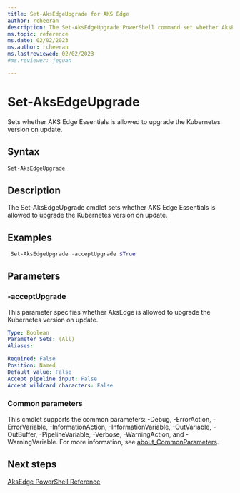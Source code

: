 ```yaml
---
title: Set-AksEdgeUpgrade for AKS Edge
author: rcheeran
description: The Set-AksEdgeUpgrade PowerShell command set whether AksEdge is allowed to upgrade the Kubernetes version on update.
ms.topic: reference
ms.date: 02/02/2023
ms.author: rcheeran 
ms.lastreviewed: 02/02/2023
#ms.reviewer: jeguan

---
```


# Set-AksEdgeUpgrade

Sets whether AKS Edge Essentials is allowed to upgrade the Kubernetes version on update.

## Syntax

```powershell
Set-AksEdgeUpgrade
```

## Description

The Set-AksEdgeUpgrade cmdlet sets whether AKS Edge Essentials is allowed to upgrade the Kubernetes version on update.

## Examples

```powershell
 Set-AksEdgeUpgrade -acceptUpgrade $True
```

## Parameters

### -acceptUpgrade

This parameter specifies whether AksEdge is allowed to upgrade the Kubernetes version on update.

```yaml
Type: Boolean
Parameter Sets: (All)
Aliases:

Required: False
Position: Named
Default value: False
Accept pipeline input: False
Accept wildcard characters: False
```

### Common parameters

This cmdlet supports the common parameters: -Debug, -ErrorAction, -ErrorVariable, -InformationAction, -InformationVariable, -OutVariable, -OutBuffer, -PipelineVariable, -Verbose, -WarningAction, and -WarningVariable. For more information, see [about_CommonParameters](https://go.microsoft.com/fwlink/?LinkID=113216).

## Next steps

[AksEdge PowerShell Reference](./index.md)
